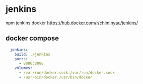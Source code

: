 # jenkins
npm jenkins docker https://hub.docker.com/r/chiminyau/jenkins/
## docker compose
```yaml
  jenkins:
    build: ./jenkins
    ports:
      - 8080:8080
    volumes:
      - /var/run/docker.sock:/var/run/docker.sock
      - /usr/bin/docker:/usr/bin/docker

```
